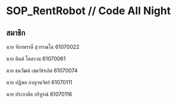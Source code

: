 # SOP_RentRobot // Code All Night
 
## สมาชิก
นาย จักรพรรดิ์ สุวรรณโน  61070022

นาย ตินต์ โตสงวน      61070061

นาย ธนวัฒน์ เขมวัชรเลิศ 61070074

นาย ปฏิพล กาญจนจิตร์ 61070111

นาย ประกาศิต บริบูรณ์ 61070116

